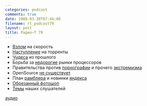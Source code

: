 ```yaml
---
categories: podcast
comments: true
date: 2008-03-30T07:44:00
filename: rt_podcast79
layout: post
title: Радио–Т 79
---
```


- [Взлом](http://habrahabr.ru/blog/infosecurity/38584.html) на скорость
- [Наступление](http://habrahabr.ru/blog/p2p/38529.html) на торренты
- [Чудеса](http://habrahabr.ru/blog/hardware/38479.html) из прошлого
- Борьба за [недорогие](http://hitech.tomsk.ru/newshardware/7455-intel-poobeshhala-predstavit-processor.html) рынки процессоров
- Правительства против [порнографии](http://net.compulenta.ru/352091/) и прочего [экстремизма](http://hitech.tomsk.ru/newsinternet/7449-v-shkolakh-rf-zakrojut-dostup-k.html)
- OpenSource [не существует](http://webplanet.ru/news/life/2008/03/26/no_open_source.html)
- План [рамблера](http://internetno.net/2008/03/28/future_of_rambler/) и новинки [яндекса](http://habrahabr.ru/blog/yandex/38467.html)
- [Обрезанный фотошоп](http://webplanet.ru/news/service/2008/03/28/photozhop.html)
- [Темы](http://radio-t.com/temi_dlja_vipuskov/temyi-dlya-79/) наших слушателей

[аудио](http://cdn.radio-t.com/rt_podcast79.mp3)
<audio src="http://cdn.radio-t.com/rt_podcast79.mp3" preload="none"></audio>

